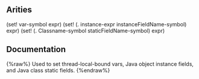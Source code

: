 ## Arities
(set! var-symbol expr)
(set! (. instance-expr instanceFieldName-symbol) expr)
(set! (. Classname-symbol staticFieldName-symbol) expr)

## Documentation
{%raw%}
Used to set thread-local-bound vars, Java object instance
fields, and Java class static fields.
{%endraw%}
